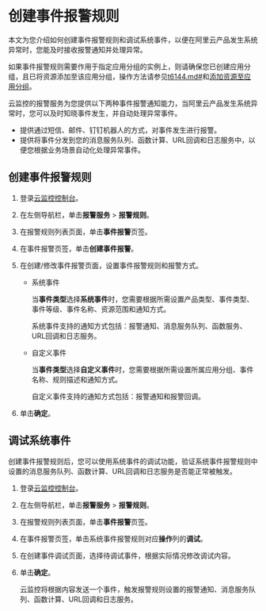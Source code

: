 # 创建事件报警规则

本文为您介绍如何创建事件报警规则和调试系统事件，以便在阿里云产品发生系统异常时，您能及时接收报警通知并处理异常。

如果事件报警规则需要作用于指定应用分组的实例上，则请确保您已创建应用分组，且已将资源添加至该应用分组，操作方法请参见[t6144.md\#](/cn.zh-CN/应用分组/创建应用分组.md)和[添加资源至应用分组](/cn.zh-CN/应用分组/添加资源至应用分组.md)。

云监控的报警服务为您提供以下两种事件报警通知能力，当阿里云产品发生系统异常时，您可以及时知晓事件发生，并自动处理异常事件。

-   提供通过短信、邮件、钉钉机器人的方式，对事件发生进行报警。
-   提供将事件分发到您的消息服务队列、函数计算、URL回调和日志服务中，以便您根据业务场景自动化处理异常事件。

## 创建事件报警规则

1.  登录[云监控控制台](https://cloudmonitor.console.aliyun.com)。

2.  在左侧导航栏，单击**报警服务** \> **报警规则**。

3.  在报警规则列表页面，单击**事件报警**页签。

4.  在事件报警页签，单击**创建事件报警**。

5.  在创建/修改事件报警页面，设置事件报警规则和报警方式。

    -   系统事件

        当**事件类型**选择**系统事件**时，您需要根据所需设置产品类型、事件类型、事件等级、事件名称、资源范围和通知方式。

        系统事件支持的通知方式包括：报警通知、消息服务队列、函数服务、URL回调和日志服务。

    -   自定义事件

        当**事件类型**选择**自定义事件**时，您需要根据所需设置所属应用分组、事件名称、规则描述和通知方式。

        自定义事件支持的通知方式包括：报警通知和报警回调。

6.  单击**确定**。


## 调试系统事件

创建事件报警规则后，您可以使用系统事件的调试功能，验证系统事件报警规则中设置的消息服务队列、函数计算、URL回调和日志服务是否能正常被触发。

1.  登录[云监控控制台](https://cloudmonitor.console.aliyun.com)。

2.  在左侧导航栏，单击**报警服务** \> **报警规则**。

3.  在报警规则列表页面，单击**事件报警**页签。

4.  在事件报警页签，单击系统事件报警规则对应**操作**列的**调试**。

5.  在创建事件调试页面，选择待调试事件，根据实际情况修改调试内容。

6.  单击**确定**。

    云监控将根据内容发送一个事件，触发报警规则设置的报警通知、消息服务队列、函数计算、URL回调和日志服务。



